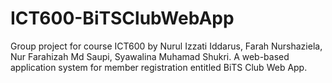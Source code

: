 # ICT600-BiTSClubWebApp
Group project for course ICT600 by Nurul Izzati Iddarus, Farah Nurshaziela, Nur Farahizah Md Saupi, Syawalina Muhamad Shukri. A web-based application system for member registration entitled BiTS Club Web App.
